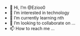 - 👋 Hi, I’m @Ezioo0
- 👀 I’m interested in technology 
- 🌱 I’m currently learning nth
- 💞️ I’m looking to collaborate on ...
- 📫 How to reach me ...

<!---
Ezioo0/Ezioo0 is a ✨ special ✨ repository because its `README.md` (this file) appears on your GitHub profile.
You can click the Preview link to take a look at your changes.
--->
